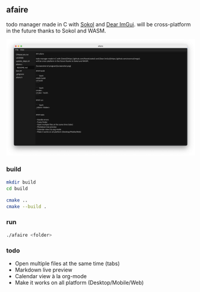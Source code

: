## afaire

todo manager made in C with [Sokol](https://github.com/floooh/sokol) and [Dear ImGui](https://github.com/ocornut/imgui).
will be cross-platform in the future thanks to Sokol and WASM.

![screenshot of program](screenshot.png)

### build

```bash
mkdir build
cd build
```

```bash
cmake ..
cmake --build .
```

### run

```bash
./afaire <folder>
```

### todo

- Open multiple files at the same time (tabs)
- Markdown live preview
- Calendar view à la org-mode
- Make it works on all platform (Desktop/Mobile/Web)

